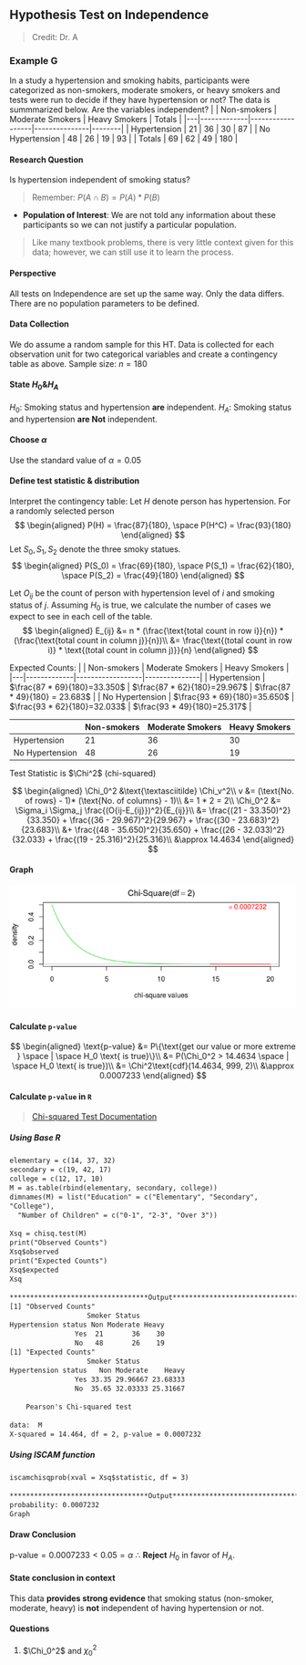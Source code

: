 ## Hypothesis Test on Independence

> Credit: Dr. A

### Example G
In a study a hypertension and smoking habits, participants were categorized as non-smokers, moderate smokers, or heavy smokers and tests were run to decide if they have hypertension or not? The data is summmarized below. Are the variables independent?
|   | Non-smokers | Moderate Smokers | Heavy Smokers | Totals |
|---|-------------|------------------|---------------|--------|
| Hypertension    | 21 | 36 | 30 | 87 |
| No Hypertension | 48 | 26 | 19 | 93 |
| Totals          | 69 | 62 | 49 | 180 |

#### Research Question
Is hypertension independent of smoking status?
> Remember: $P(A \cap B) = P(A) * P(B)$

+ **Population of Interest**: We are not told any information about these participants so we can not justify a particular population.

> Like many textbook problems, there is very little context given for this data; however, we can still use it to learn the process.

#### Perspective
All tests on Independence are set up the same way. Only the data differs.
There are no population parameters to be defined.

#### Data Collection
We do assume a random sample for this HT. Data is collected for each observation unit for two categorical variables and create a contingency table as above.
Sample size: $n = 180$

#### State $H_0 \& H_A$
$H_0$: Smoking status and hypertension **are** independent.
$H_A$: Smoking status and hypertension **are Not** independent.

#### Choose $\alpha$
Use the standard value of $\alpha = 0.05$

#### Define test statistic & distribution
Interpret the contingency table:
Let $H$ denote person has hypertension. For a randomly selected person
$$
\begin{aligned}
P(H) = \frac{87}{180}, \space P(H^C) = \frac{93}{180}
\end{aligned}
$$
Let $S_0, S_1, S_2$ denote the three smoky statues.
$$
\begin{aligned}
P(S_0) = \frac{69}{180}, \space P(S_1) = \frac{62}{180}, \space P(S_2) = \frac{49}{180}
\end{aligned}
$$

Let $O_{ij}$ be the count of person with hypertension level of $i$ and smoking status of $j$.
Assuming $H_0$ is true, we calculate the number of cases we expect to see in each cell of the table.
$$
\begin{aligned}
E_{ij} &= n * (\frac{\text{total count in row i}}{n}) * (\frac{\text{total count in column j}}{n})\\
&= \frac{\text{(total count in row i)} * \text{(total count in column j)}}{n}
\end{aligned}
$$

Expected Counts:
|   | Non-smokers | Moderate Smokers | Heavy Smokers |
|---|-------------|------------------|---------------|
| Hypertension   | $\frac{87 * 69}{180}=33.350$ | $\frac{87 * 62}{180}=29.967$ |  $\frac{87 * 49}{180} = 23.683$ |
| No Hypertension | $\frac{93 * 69}{180}=35.650$ | $\frac{93 * 62}{180}=32.033$ | $\frac{93 * 49}{180}=25.317$ |

|   | Non-smokers | Moderate Smokers | Heavy Smokers |
|---|-------------|------------------|---------------|
| Hypertension    | 21 | 36 | 30 |
| No Hypertension | 48 | 26 | 19 |

Test Statistic is $\Chi^2$ (chi-squared)

$$
\begin{aligned}
\Chi_0^2 &\text{\textasciitilde} \Chi_v^2\\
v &= (\text{No. of rows} - 1)* (\text{No. of columns} - 1)\\
&= 1 * 2 = 2\\
\Chi_0^2  &= \Sigma_i \Sigma_j \frac{(O{ij-E_{ij}})^2}{E_{ij}}\\
&= \frac{(21 - 33.350)^2}{33.350} + \frac{(36 - 29.967)^2}{29.967} + \frac{(30 - 23.683)^2}{23.683}\\
&+ \frac{(48 - 35.650)^2}{35.650} + \frac{(26 - 32.033)^2}{32.033} + \frac{(19 - 25.316)^2}{25.316}\\
&\approx 14.4634
\end{aligned}
$$

#### Graph
![Chi-squared Test on Independence](/assets/chisq_test_independence_example.png)

#### Calculate `p-value`
$$
\begin{aligned}
\text{p-value} &= P\{\text{get our value or more extreme } \space | \space H_0 \text{ is true}\}\\
&= P(\Chi_0^2 > 14.4634 \space | \space H_0 \text{ is true})\\
&= \Chi^2\text{cdf}(14.4634, 999, 2)\\
&\approx 0.0007233
\end{aligned}
$$

#### Calculate `p-value` in `R`
> [Chi-squared Test Documentation](https://www.rdocumentation.org/packages/stats/versions/3.6.1/topics/chisq.test)

##### Using Base R
```
elementary = c(14, 37, 32)
secondary = c(19, 42, 17)
college = c(12, 17, 10)
M = as.table(rbind(elementary, secondary, college))
dimnames(M) = list("Education" = c("Elementary", "Secondary", "College"),
  "Number of Children" = c("0-1", "2-3", "Over 3"))

Xsq = chisq.test(M)
print("Observed Counts")
Xsq$observed
print("Expected Counts")
Xsq$expected
Xsq

**********************************Output***************************************
[1] "Observed Counts"
                   Smoker Status
Hypertension status Non Moderate Heavy
                Yes  21       36    30
                No   48       26    19
[1] "Expected Counts"
                   Smoker Status
Hypertension status   Non Moderate    Heavy
                Yes 33.35 29.96667 23.68333
                No  35.65 32.03333 25.31667

	Pearson's Chi-squared test

data:  M
X-squared = 14.464, df = 2, p-value = 0.0007232
```

##### Using ISCAM function
```
iscamchisqprob(xval = Xsq$statistic, df = 3)

**********************************Output***************************************
probability: 0.0007232
Graph
```

#### Draw Conclusion
$\text{p-value} = 0.0007233 < 0.05 = \alpha$
$\therefore$ **Reject** $H_0$ in favor of $H_A$.

#### State conclusion in context
This data **provides strong evidence** that smoking status (non-smoker, moderate, heavy) is **not** independent of having hypertension or not.

#### Questions
1. $\Chi_0^2$ and $\chi_0^2$